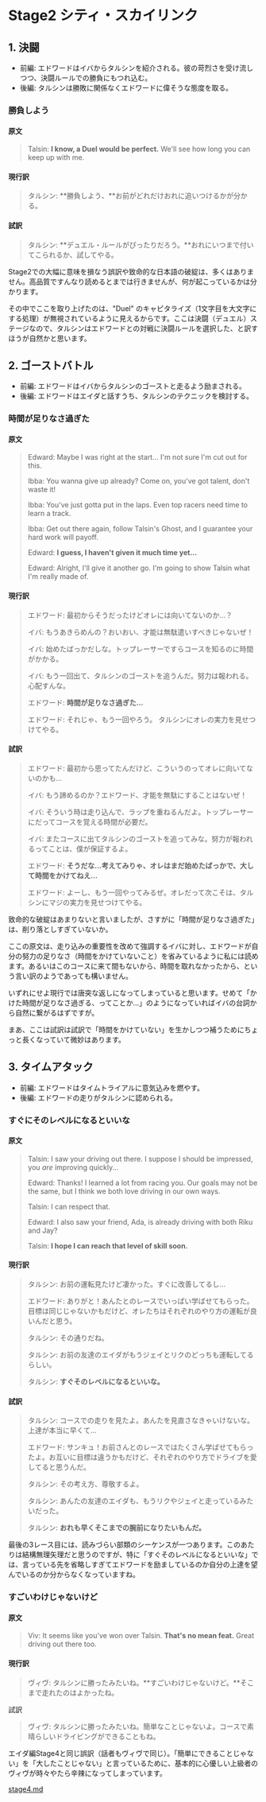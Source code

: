 # Stage2 シティ・スカイリンク

## 1. 決闘

* 前編: エドワードはイバからタルシンを紹介される。彼の苛烈さを受け流しつつ、決闘ルールでの勝負にもつれ込む。
* 後編: タルシンは勝敗に関係なくエドワードに偉そうな態度を取る。

### 勝負しよう

#### 原文

> Talsin: **I know, a Duel would be perfect.** We'll see how long you can keep up with me.

#### 現行訳

> タルシン: **勝負しよう、**お前がどれだけおれに追いつけるかが分かる。

#### 試訳

> タルシン: **デュエル・ルールがぴったりだろう。**おれにいつまで付いてこられるか、試してやる。

Stage2での大幅に意味を損なう誤訳や致命的な日本語の破綻は、多くはありません。高品質ですんなり読めるとまでは行きませんが、何が起こっているかは分かります。

その中でここを取り上げたのは、"Duel" のキャピタライズ（1文字目を大文字にする処理）が無視されているように見えるからです。ここは決闘（デュエル）ステージなので、タルシンはエドワードとの対戦に決闘ルールを選択した、と訳すほうが自然かと思います。

## 2. ゴーストバトル

* 前編: エドワードはイバからタルシンのゴーストと走るよう励まされる。
* 後編: エドワードはエイダと話すうち、タルシンのテクニックを検討する。

### 時間が足りなさ過ぎた

#### 原文

> Edward: Maybe I was right at the start... I'm not sure I'm cut out for this.
>
> Ibba: You wanna give up already? Come on, you've got talent, don't waste it!
>
> Ibba: You've just gotta put in the laps. Even top racers need time to learn a track.
>
> Ibba: Get out there again, follow Talsin's Ghost, and I guarantee your hard work will payoff.
>
> Edward: **I guess, I haven't given it much time yet...**
>
> Edward: Alright, I'll give it another go. I'm going to show Talsin what I'm really made of.

#### 現行訳

> エドワード: 最初からそうだったけどオレには向いてないのか...？
>
> イバ: もうあきらめんの？おいおい、才能は無駄遣いすべきじゃないぜ！
>
> イバ: 始めたばっかだしな。トップレーサーですらコースを知るのに時間がかかる。
>
> イバ: もう一回出て、タルシンのゴーストを追うんだ。努力は報われる。心配すんな。
>
> エドワード: **時間が足りなさ過ぎた...**
>
> エドワード: それじゃ、もう一回やろう。 タルシンにオレの実力を見せつけてやる。

#### 試訳

> エドワード: 最初から思ってたんだけど、こういうのってオレに向いてないのかも…
>
> イバ: もう諦めるのか？エドワード、才能を無駄にすることはないぜ！
>
> イバ: そういう時は走り込んで、ラップを重ねるんだよ。トップレーサーにだってコースを覚える時間が必要だ。
>
> イバ: またコースに出てタルシンのゴーストを追ってみな。努力が報われるってことは、僕が保証するよ。
>
> エドワード: **そうだな…考えてみりゃ、オレはまだ始めたばっかで、大して時間をかけてねえ…**
>
> エドワード: よーし、もう一回やってみるぜ。オレだって次こそは、タルシンにマジの実力を見せつけてやる。

致命的な破綻はあまりないと言いましたが、さすがに「時間が足りなさ過ぎた」は、削り落としすぎていないか。

ここの原文は、走り込みの重要性を改めて強調するイバに対し、エドワードが自分の努力の足りなさ（時間をかけていないこと）を省みているように私には読めます。あるいはこのコースに来て間もないから、時間を取れなかったから、という言い訳のようであっても構いません。

いずれにせよ現行では唐突な返しになってしまっていると思います。せめて「かけた時間が足りなさ過ぎる、ってことか…」のようになっていればイバの台詞から自然に繋がるはずですが。

まあ、ここは試訳は試訳で「時間をかけていない」を生かしつつ補うためにちょっと長くなっていて微妙はあります。

## 3. タイムアタック

* 前編: エドワードはタイムトライアルに意気込みを燃やす。
* 後編: エドワードの走りがタルシンに認められる。

### すぐにそのレベルになるといいな

#### 原文

> Talsin: I saw your driving out there. I suppose I should be impressed, you _are_ improving quickly...
>
> Edward: Thanks! I learned a lot from racing you. Our goals may not be the same, but I think we both love driving in our own ways.
>
> Talsin: I can respect that.
>
> Edward: I also saw your friend, Ada, is already driving with both Riku and Jay?
>
> Talsin: **I hope I can reach that level of skill soon.**

#### **現行訳**

> タルシン: お前の運転見たけど凄かった。すぐに改善してるし...
>
> エドワード: ありがと！あんたとのレースでいっぱい学ばせてもらった。目標は同じじゃないかもだけど、オレたちはそれぞれのやり方の運転が良いんだと思う。
>
> タルシン: その通りだね。
>
> タルシン: お前の友達のエイダがもうジェイとリクのどっちも運転してるらしい。
>
> タルシン: **すぐそのレベルになるといいな。**

#### **試訳**

> タルシン: コースでの走りを見たよ。あんたを見直さなきゃいけないな。上達が本当に早くて…
>
> エドワード: サンキュ！お前さんとのレースではたくさん学ばせてもらったよ。お互いに目標は違うかもだけど、それぞれのやり方でドライブを愛してると思うんだ。
>
> タルシン: その考え方、尊敬するよ。
>
> タルシン: あんたの友達のエイダも、もうリクやジェイと走っているみたいだった。
>
> タルシン: **おれも早くそこまでの腕前になりたいもんだ。**

最後の3レース目には、読みづらい部類のシーケンスが一つあります。このあたりは結構無理矢理だと思うのですが、特に「すぐそのレベルになるといいな」では、言っている先を省略しすぎてエドワードを励ましているのか自分の上達を望んでいるのか分からなくなっていますね。

### すごいわけじゃないけど

#### 原文

> Viv: It seems like you've won over Talsin. **That's no mean feat.** Great driving out there too.

#### 現行訳

> ヴィヴ: タルシンに勝ったみたいね。**すごいわけじゃないけど。**そこまで走れたのはよかったね。

試訳

> ヴィヴ: タルシンに勝ったみたいね。簡単なことじゃないよ。コースで素晴らしいドライビングができることもね。

エイダ編Stage4と同じ誤訳（話者もヴィヴで同じ）。「簡単にできることじゃない」を「大したことじゃない」と言っているために、基本的に心優しい上級者のヴィヴが時々やたら辛辣になってしまっています。

[stage4.md](../ada/stage4.md "mention")
